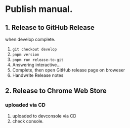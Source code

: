 # Publish manual.
## 1. Release to GitHub Release

when develop complete.

1. `git checkout develop`
2. `pnpm version`
3. `pnpm run release-to-git`
4. Answering interactive...
5. Complete, then open GitHub release page on broweser
6. Handwrite Release notes

## 2. Release to Chrome Web Store
### uploaded via CD

1. uploaded to devconsole via CD
2. check console.

